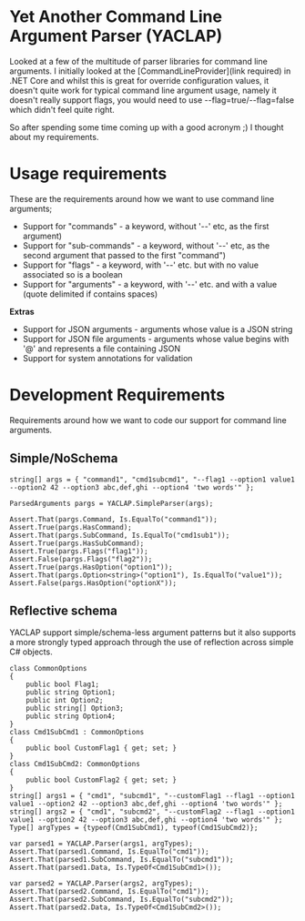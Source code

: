 # Yet Another Command Line Argument Parser (YACLAP)
Looked at a few of the multitude of parser libraries for command line arguments. I initially looked at the [CommandLineProvider](link required) in .NET Core and whilst this is great for override configuration values, it doesn't quite work for typical command line argument usage, namely it doesn't really support flags, you would need to use --flag=true/--flag=false which didn't feel quite right.

So after spending some time coming up with a good acronym ;) I thought about my requirements.

# Usage requirements
These are the requirements around how we want to use command line arguments;

* Support for "commands" - a keyword, without '--' etc, as the first argument)
* Support for "sub-commands"  - a keyword, without '--' etc, as the second argument that passed to the first "command")
* Support for "flags" - a keyword, with '--' etc. but with no value associated so is a boolean
* Support for "arguments" - a keyword, with '--' etc. and with a value (quote delimited if contains spaces)

**Extras**

* Support for JSON arguments - arguments whose value is a JSON string
* Support for JSON file arguments - arguments whose value begins with '@' and represents a file containing JSON
* Support for system annotations for validation

# Development Requirements
Requirements around how we want to code our support for command line arguments.

## Simple/NoSchema
```
string[] args = { "command1", "cmd1subcmd1", "--flag1 --option1 value1 --option2 42 --option3 abc,def,ghi --option4 'two words'" };

ParsedArguments pargs = YACLAP.SimpleParser(args);

Assert.That(pargs.Command, Is.EqualTo("command1"));
Assert.True(pargs.HasCommand);
Assert.That(pargs.SubCommand, Is.EqualTo("cmd1sub1"));
Assert.True(pargs.HasSubCommand);
Assert.True(pargs.Flags("flag1"));
Assert.False(pargs.Flags("flag2"));
Assert.True(pargs.HasOption("option1"));
Assert.That(pargs.Option<string>("option1"), Is.EqualTo("value1"));
Assert.False(pargs.HasOption("optionX"));
```

## Reflective schema
YACLAP support simple/schema-less argument patterns but it also supports a more strongly typed approach through the use of reflection across simple C# objects.

```
class CommonOptions
{
    public bool Flag1;
    public string Option1;
    public int Option2;
    public string[] Option3;
    public string Option4;
}
class Cmd1SubCmd1 : CommonOptions
{
    public bool CustomFlag1 { get; set; }
}
class Cmd1SubCmd2: CommonOptions
{
    public bool CustomFlag2 { get; set; }
}
string[] args1 = { "cmd1", "subcmd1", "--customFlag1 --flag1 --option1 value1 --option2 42 --option3 abc,def,ghi --option4 'two words'" };
string[] args2 = { "cmd1", "subcmd2", "--customFlag2 --flag1 --option1 value1 --option2 42 --option3 abc,def,ghi --option4 'two words'" };
Type[] argTypes = {typeof(Cmd1SubCmd1), typeof(Cmd1SubCmd2)};

var parsed1 = YACLAP.Parser(args1, argTypes);
Assert.That(parsed1.Command, Is.EqualTo("cmd1"));
Assert.That(parsed1.SubCommand, Is.EqualTo("subcmd1"));
Assert.That(parsed1.Data, Is.TypeOf<Cmd1SubCmd1>());

var parsed2 = YACLAP.Parser(args2, argTypes);
Assert.That(parsed2.Command, Is.EqualTo("cmd1"));
Assert.That(parsed2.SubCommand, Is.EqualTo("subcmd2"));
Assert.That(parsed2.Data, Is.TypeOf<Cmd1SubCmd2>());

```

